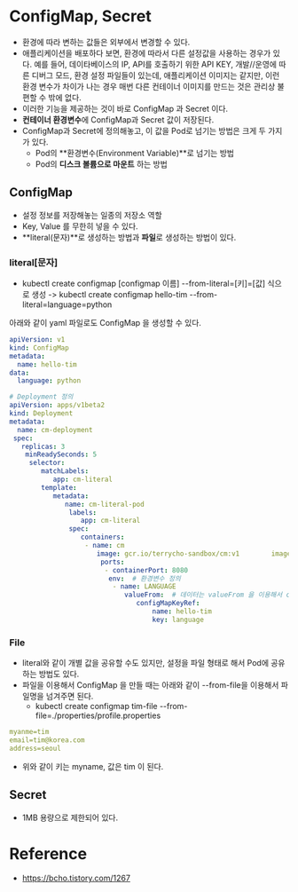 # ConfigMap, Secret

* 환경에 따라 변하는 값들은 외부에서 변경할 수 있다.
* 애플리케이션을 배포하다 보면, 환경에 따라서 다른 설정값을 사용하는 경우가 있다. 예를 들어, 데이타베이스의 IP, API를 호출하기 위한 API KEY, 개발//운영에 따른 디버그 모드, 환경 설정 파일들이 있는데, 애플리케이션 이미지는 같지만, 이런 환경 변수가 차이가 나는 경우 매번 다른 컨테이너 이미지를 만드는 것은 관리상 불편할 수 밖에 없다.
* 이러한 기능을 제공하는 것이 바로 ConfigMap 과 Secret 이다.
* **컨테이너 환경변수**에 ConfigMap과 Secret 값이 저장된다.
* ConfigMap과 Secret에 정의해놓고, 이 값을 Pod로 넘기는 방법은 크게 두 가지가 있다.
  * Pod의 **환경변수(Environment Variable)**로 넘기는 방법
  * Pod의 **디스크 볼륨으로 마운트** 하는 방법

## ConfigMap

* 설정 정보를 저장해놓는 일종의 저장소 역할
* Key, Value 를 무한히 넣을 수 있다.
* **literal(문자)**로 생성하는 방법과 **파일**로 생성하는 방법이 있다.

### literal[문자]

* kubectl create configmap [configmap 이름] --from-literal=[키]=[값] 식으로 생성 -> kubectl create configmap hello-tim --from-literal=language=python

아래와 같이 yaml 파일로도 ConfigMap 을 생성할 수 있다.

```yaml
apiVersion: v1
kind: ConfigMap
metadata:
  name: hello-tim
data:
  language: python

# Deployment 정의
apiVersion: apps/v1beta2
kind: Deployment
metadata:
  name: cm-deployment
 spec:
   replicas: 3
    minReadySeconds: 5
     selector:
        matchLabels:
           app: cm-literal
        template:
           metadata:
              name: cm-literal-pod
               labels:
                  app: cm-literal
               spec:
                  containers:
                   - name: cm
                      image: gcr.io/terrycho-sandbox/cm:v1        imagePullPolicy: Always
                       ports:
                        - containerPort: 8080
                         env:  # 환경변수 정의
                          - name: LANGUAGE
                             valueFrom:  # 데이터는 valueFrom 을 이용해서 configMap 을 읽어오도록 하였다.
                                configMapKeyRef:
                                    name: hello-tim
                                    key: language
```

### File

* literal와 같이 개별 값을 공유할 수도 있지만, 설정을 파일 형태로 해서 Pod에 공유하는 방법도 있다.
* 파일을 이용해서 ConfigMap 을 만들 때는 아래와 같이 --from-file을 이용해서 파일명을 넘겨주면 된다.
  * kubectl create configmap tim-file --from-file=./properties/profile.properties

```yaml
myanme=tim
email=tim@korea.com
address=seoul
```

* 위와 같이 키는 myname, 값은 tim 이 된다.

## Secret

* 1MB 용량으로 제한되어 있다.

# Reference

* https://bcho.tistory.com/1267